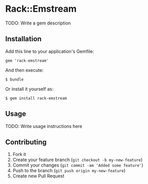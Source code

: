 # Rack::Emstream

TODO: Write a gem description

## Installation

Add this line to your application's Gemfile:

    gem 'rack-emstream'

And then execute:

    $ bundle

Or install it yourself as:

    $ gem install rack-emstream

## Usage

TODO: Write usage instructions here

## Contributing

1. Fork it
2. Create your feature branch (`git checkout -b my-new-feature`)
3. Commit your changes (`git commit -am 'Added some feature'`)
4. Push to the branch (`git push origin my-new-feature`)
5. Create new Pull Request
